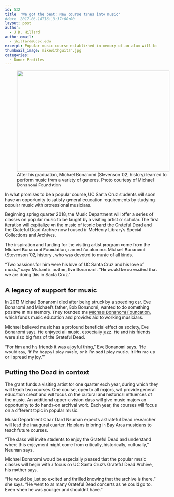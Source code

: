 ```yaml
---
id: 532
title: 'We got the beat: New course tunes into music'
#date: 2017-08-14T16:13:37+00:00
layout: post
author:
  - J.D. Hillard
author_email:
  - jhillard@ucsc.edu
excerpt: Popular music course established in memory of an alum will be taught by a visiting artist or scholar
thumbnail_image: mikewithguitar.jpg
categories:
  - Donor Profiles
---
```

<figure id="attachment_533" style="width: 500px" class="wp-caption alignright"><img class="size-full wp-image-533" src="http://live-ucsc-giving.pantheonsite.io/wp-content/uploads/2017/08/mikewithguitar.jpg" alt="" width="500" height="332" srcset="https://ucsc-giving.lndo.site/wp-content/uploads/2017/08/mikewithguitar.jpg 500w, https://ucsc-giving.lndo.site/wp-content/uploads/2017/08/mikewithguitar-300x199.jpg 300w" sizes="(max-width: 500px) 100vw, 500px" /><figcaption class="wp-caption-text">After his graduation, Michael Bonanomi (Stevenson &#8217;02, history) learned to perform music from a variety of generes. Photo courtesy of Michael Bonanomi Foundation</figcaption></figure> 

In what promises to be a popular course, UC Santa Cruz students will soon have an opportunity to satisfy general education requirements by studying popular music with professional musicians.

Beginning spring quarter 2018, the Music Department will offer a series of classes on popular music to be taught by a visiting artist or scholar. The first iteration will capitalize on the music of iconic band the Grateful Dead and the Grateful Dead Archive now housed in McHenry Library’s Special Collections and Archives.

The inspiration and funding for the visiting artist program come from the Michael Bonanomi Foundation, named for alumnus Michael Bonanomi (Stevenson ’02, history), who was devoted to music of all kinds.

“Two passions for him were his love of UC Santa Cruz and his love of music,” says Michael’s mother, Eve Bonanomi. “He would be so excited that we are doing this in Santa Cruz.”

## A legacy of support for music

In 2013 Michael Bonanomi died after being struck by a speeding car. Eve Bonanomi and Michael’s father, Bob Bonanomi, wanted to do something positive in his memory. They founded the [Michael Bonanomi Foundation](http://mikeyssong.org/), which funds music education and provides aid to working musicians.

Michael believed music has a profound beneficial effect on society, Eve Bonanomi says. He enjoyed all music, especially jazz. He and his friends were also big fans of the Grateful Dead.

“For him and his friends it was a joyful thing,” Eve Bonanomi says. “He would say, ‘If I’m happy I play music, or if I’m sad I play music. It lifts me up or I spread my joy.’”

## Putting the Dead in context

The grant funds a visiting artist for one quarter each year, during which they will teach two courses. One course, open to all majors, will provide general education credit and will focus on the cultural and historical influences of the music. An additional upper-division class will give music majors an opportunity to do hands-on archival work. Each year, the courses will focus on a different topic in popular music.

Music Department Chair Dard Neuman expects a Grateful Dead researcher will lead the inaugural quarter. He plans to bring in Bay Area musicians to teach future courses.

“The class will invite students to enjoy the Grateful Dead and understand where this enjoyment might come from critically, historically, culturally,” Neuman says.

Michael Bonanomi would be especially pleased that the popular music classes will begin with a focus on UC Santa Cruz’s Grateful Dead Archive, his mother says.

“He would be just so excited and thrilled knowing that the archive is there,” she says. “He went to as many Grateful Dead concerts as he could go to. Even when he was younger and shouldn’t have.”
